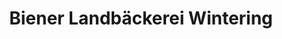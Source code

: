 ---
title: "Biener Landbäckerei Wintering"
url: /rheine/biener-landbaeckerei-wintering/
shop: Bäckerei
---